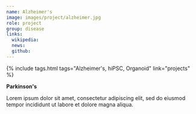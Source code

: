 ```yaml
---
name: Alzheimer's
image: images/project/alzheimer.jpg
role: project
group: disease
links:
  wikipedia:
  news:
  github:
---
```


{%
  include tags.html
  tags="Alzheimer's, hiPSC, Organoid"
  link="projects"
%}

<strong>Parkinson's</strong>

Lorem ipsum dolor sit amet, consectetur adipiscing elit, sed do eiusmod tempor incididunt ut labore et dolore magna aliqua.
